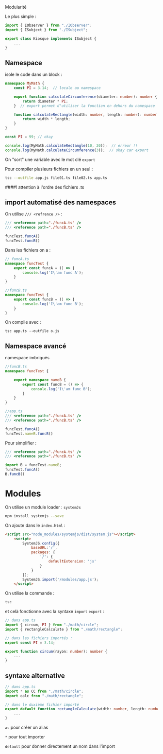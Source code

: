 Modularité

Le plus simple :

```typescript
import { IObserver } from "./IObserver";
import { ISubject } from "./ISubject";

export class Kiosque implements ISubject {
    ...
}
```

## Namespace

isole le code dans un block :

```typescript
namespace MyMath {
    const PI = 3.14;  // locale au namespace

    export function calculateCircumference(diameter: number): number {
        return diameter * PI;
    }  // export permet d'utiliser la fonction en dehors du namespace

    function calculateRectangle(width: number, length: number): number {
        return width * length;
    }
}

const PI = 99; // okay

console.log(MyMath.calculateRectangle(10, 20));  // erreur !!
console.log(MyMath.calculateCircumference(3));  // okay car export
```

On "sort" une variable avec le mot clé `export`

Pour compiler plusieurs fichiers en un seul :

```sh
tsc --outfile app.js file01.ts file02.ts app.ts
```

####! attention à l'ordre des fichiers .ts 

## import automatisé des namespaces



On utilise `/// <refrence />`  :

```typescript
/// <reference path="./funcA.ts" />
/// <reference path="./funcB.ts" />

funcTest.funcA()
funcTest.funcB()
```

Dans les fichiers on a :

```typescript
// funcA.ts
namespace funcTest {
    export const funcA = () => {
        console.log('I\'am func A');
    }
}

//funcB.ts
namespace funcTest {
    export const funcB = () => {
        console.log('I\'am func B');
    }
}
```

On compile avec :

```shell
tsc app.ts --outfile o.js
```

## Namespace avancé

namespace imbriqués

```typescript
//funcB.ts
namespace funcTest {

    export namespace nameB {
        export const funcB = () => {
            console.log('I\'am func B');
        }
    }   
}

//app.ts
/// <reference path="./funcA.ts" />
/// <reference path="./funcB.ts" />

funcTest.funcA()
funcTest.nameB.funcB()
```

Pour simplifier :

```typescript
/// <reference path="./funcA.ts" />
/// <reference path="./funcB.ts" />

import B = funcTest.nameB;
funcTest.funcA()
B.funcB()
```

# Modules

On utilise un module loader : `systemJs`

```sh
npm install systemjs --save
```

On ajoute dans le `index.html` :

```html
<script src="node_modules/systemjs/dist/system.js"></script>
    <script>
        SystemJS.config({
            baseURL:'/',
            packages: {
                '/': {
                    defaultExtension: 'js'
                }
            }
        });
        SystemJS.import('/modules/app.js');
    </script>
```

On utilise la commande :

```sh
tsc
```

et celà fonctionne avec la syntaxe `import` `export` :

```typescript
// dans app.ts
import { circum, PI } from "./math/circle";
import { rectangleCalculate } from "./math/rectangle";

// dans les fichiers importés :
export const PI = 3.14;

export function circum(rayon: number): number {
    ...
}
```



## syntaxe alternative

```typescript
// dans app.ts
import * as CC from "./math/circle";
import calc from "./math/rectangle";

// dans le duxième fichier importé
export default function rectangleCalculate(width: number, length: number): number {
    ...
}
```

`as`  pour créer un alias

`*`  pour tout importer

`default`  pour donner directement un nom dans l'import

